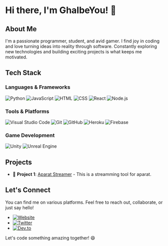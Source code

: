 # Hi there, I'm GhalbeYou! 👋

## About Me
I'm a passionate programmer, student, and avid gamer. I find joy in coding and love turning ideas into reality through software. Constantly exploring new technologies and building exciting projects is what keeps me motivated.

## Tech Stack
### Languages & Frameworks
![Python](https://skillicons.dev/icons?i=python)
![JavaScript](https://skillicons.dev/icons?i=javascript)
![HTML](https://skillicons.dev/icons?i=html)
![CSS](https://skillicons.dev/icons?i=css)
![React](https://skillicons.dev/icons?i=react)
![Node.js](https://skillicons.dev/icons?i=node-dot-js)

### Tools & Platforms
![Visual Studio Code](https://skillicons.dev/icons?i=vscode)
![Git](https://skillicons.dev/icons?i=git)
![GitHub](https://skillicons.dev/icons?i=github)
![Heroku](https://skillicons.dev/icons?i=heroku)
![Firebase](https://skillicons.dev/icons?i=firebase)

### Game Development
![Unity](https://skillicons.dev/icons?i=unity)
![Unreal Engine](https://skillicons.dev/icons?i=unrealengine)

## Projects
- 🚀 **Project 1**: [Aparat Streamer](https://github.com/ghalbeyou/aparat-streamer) - This is a streamming tool for aparat.

## Let's Connect
You can find me on various platforms. Feel free to reach out, collaborate, or just say hello!

- [![Website](https://skillicons.dev/icons?i=world)](https://ghalbeyou.ir)
- [![Twitter](https://skillicons.dev/icons?i=twitter)](https://twitter.com/AccountAmini)
- [![Dev.to](https://skillicons.dev/icons?i=dev-dot-to)](https://dev.to/ghalbeyou)

Let's code something amazing together! 😄
